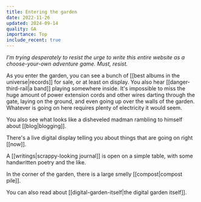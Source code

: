 ```yaml
---
title: Entering the garden
date: 2022-11-26
updated: 2024-09-14
quality: GA
importance: Top
include_recent: true
---
```


_I'm trying desperately to resist the urge to write this entire website as a choose-your-own adventure game. Must, resist._

As you enter the garden, you can see a bunch of [[best albums in the universe|records]] for sale, or at least on display. You also hear [[danger-third-rail|a band]] playing somewhere inside. It's impossible to miss the huge amount of power extension cords and other wires darting through the gate, laying on the ground, and even going up over the walls of the garden. Whatever is going on here requires plenty of electricity it would seem.

You also see what looks like a disheveled madman rambling to himself about [[blog|blogging]].

There's a live digital display telling you about things that are going on right [[now]].

A [[writings|scrappy-looking journal]] is open on a simple table, with some handwritten poetry and the like. 

In the corner of the garden, there is a large smelly [[compost|compost pile]].

You can also read about [[digital-garden-itself|the digital garden itself]].

